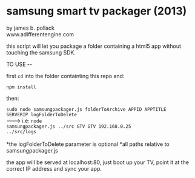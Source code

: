 <h1>samsung smart tv packager (2013)</h1>
by james b. pollack<br>
www.adifferentengine.com<br>

this script will let you package a folder containing a html5 app without touching the samsung SDK.  

TO USE -- 

first <code>cd</code> into the folder containting this repo and:

<code>npm install </code>

then:

<code>sudo node samsungpackager.js folderToArchive APPID APPTITLE SERVERIP logFolderToDelete</code><br>
---> i.e: <code>node samsungpackager.js ../src GTV GTV 192.168.0.25 ../src/logs</code><br><br>
*the logFolderToDelete parameter is optional
*all paths relative to samsungpackager.js

the app will be served at localhost:80, just boot up your TV, point it at the correct IP address and sync your app.
